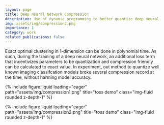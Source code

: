 ```yaml
---
layout: page
title: Deep Neural Network Compression
description: Use of dynamic programming to better quantize deep neural networks
img: assets/img/compression2.png
importance: 1
category: work
related_publications: false
---
```


Exact optimal clustering in 1-dimension can be done in polynomial time. As such, during the training of a deep neural network, an additional loss term that incentivizes parameters to be quantization and compression friendly can be calculated to exact value. In experiment, out method to quantize well known imaging classifcation models broke several compression record at the time, without harming model accuracy. 


{% include figure.liquid loading="eager" path="assets/img/compression1.png" title="toss demo" class="img-fluid rounded z-depth-1" %}

{% include figure.liquid loading="eager" path="assets/img/compression2.png" title="toss demo" class="img-fluid rounded z-depth-1" %}